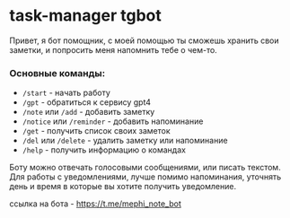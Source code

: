 # task-manager tgbot

Привет, я бот помощник, с моей помощью ты сможешь хранить свои заметки, и попросить меня напомнить тебе о чем-то.

### Основные команды:
- `/start` - начать работу
- `/gpt` - обратиться к сервису gpt4
- `/note` или `/add` - добавить заметку
- `/notice` или `/reminder` - добавить напоминание
- `/get` - получить список своих заметок
- `/del` или `/delete` - удалить заметку или напоминание
- `/help` - получить информацию о командах

Боту можно отвечать голосовыми сообщениями, или писать текстом.
Для работы с уведомлениями, лучше помимо напоминания, уточнять день и время в которые вы хотите получить уведомление.

ссылка на бота - https://t.me/mephi_note_bot

